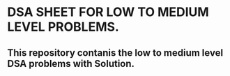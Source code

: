 # DSA SHEET FOR LOW TO MEDIUM LEVEL PROBLEMS.

## This repository contanis the low to medium level DSA problems with Solution.
